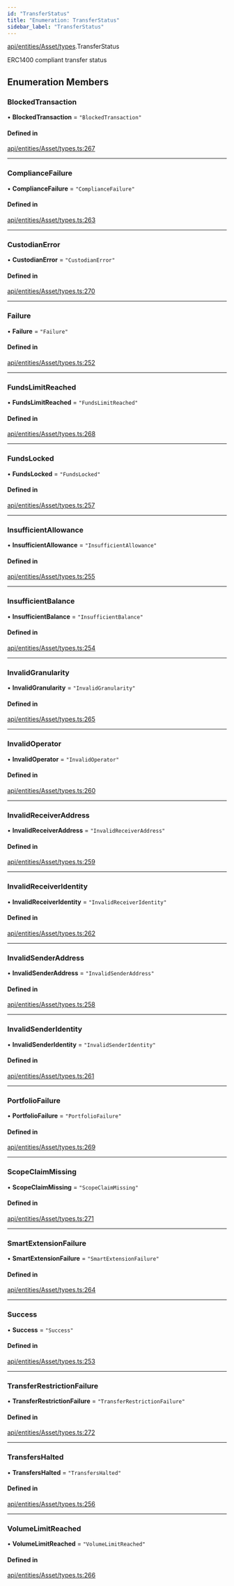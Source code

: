 ```yaml
---
id: "TransferStatus"
title: "Enumeration: TransferStatus"
sidebar_label: "TransferStatus"
---
```


[api/entities/Asset/types](../../../../../../modules/API/Entities/Asset/Types/Types.md).TransferStatus

ERC1400 compliant transfer status

## Enumeration Members

### BlockedTransaction

• **BlockedTransaction** = ``"BlockedTransaction"``

#### Defined in

[api/entities/Asset/types.ts:267](https://github.com/PolymeshAssociation/polymesh-sdk/blob/f8a937f04/src/api/entities/Asset/types.ts#L267)

___

### ComplianceFailure

• **ComplianceFailure** = ``"ComplianceFailure"``

#### Defined in

[api/entities/Asset/types.ts:263](https://github.com/PolymeshAssociation/polymesh-sdk/blob/f8a937f04/src/api/entities/Asset/types.ts#L263)

___

### CustodianError

• **CustodianError** = ``"CustodianError"``

#### Defined in

[api/entities/Asset/types.ts:270](https://github.com/PolymeshAssociation/polymesh-sdk/blob/f8a937f04/src/api/entities/Asset/types.ts#L270)

___

### Failure

• **Failure** = ``"Failure"``

#### Defined in

[api/entities/Asset/types.ts:252](https://github.com/PolymeshAssociation/polymesh-sdk/blob/f8a937f04/src/api/entities/Asset/types.ts#L252)

___

### FundsLimitReached

• **FundsLimitReached** = ``"FundsLimitReached"``

#### Defined in

[api/entities/Asset/types.ts:268](https://github.com/PolymeshAssociation/polymesh-sdk/blob/f8a937f04/src/api/entities/Asset/types.ts#L268)

___

### FundsLocked

• **FundsLocked** = ``"FundsLocked"``

#### Defined in

[api/entities/Asset/types.ts:257](https://github.com/PolymeshAssociation/polymesh-sdk/blob/f8a937f04/src/api/entities/Asset/types.ts#L257)

___

### InsufficientAllowance

• **InsufficientAllowance** = ``"InsufficientAllowance"``

#### Defined in

[api/entities/Asset/types.ts:255](https://github.com/PolymeshAssociation/polymesh-sdk/blob/f8a937f04/src/api/entities/Asset/types.ts#L255)

___

### InsufficientBalance

• **InsufficientBalance** = ``"InsufficientBalance"``

#### Defined in

[api/entities/Asset/types.ts:254](https://github.com/PolymeshAssociation/polymesh-sdk/blob/f8a937f04/src/api/entities/Asset/types.ts#L254)

___

### InvalidGranularity

• **InvalidGranularity** = ``"InvalidGranularity"``

#### Defined in

[api/entities/Asset/types.ts:265](https://github.com/PolymeshAssociation/polymesh-sdk/blob/f8a937f04/src/api/entities/Asset/types.ts#L265)

___

### InvalidOperator

• **InvalidOperator** = ``"InvalidOperator"``

#### Defined in

[api/entities/Asset/types.ts:260](https://github.com/PolymeshAssociation/polymesh-sdk/blob/f8a937f04/src/api/entities/Asset/types.ts#L260)

___

### InvalidReceiverAddress

• **InvalidReceiverAddress** = ``"InvalidReceiverAddress"``

#### Defined in

[api/entities/Asset/types.ts:259](https://github.com/PolymeshAssociation/polymesh-sdk/blob/f8a937f04/src/api/entities/Asset/types.ts#L259)

___

### InvalidReceiverIdentity

• **InvalidReceiverIdentity** = ``"InvalidReceiverIdentity"``

#### Defined in

[api/entities/Asset/types.ts:262](https://github.com/PolymeshAssociation/polymesh-sdk/blob/f8a937f04/src/api/entities/Asset/types.ts#L262)

___

### InvalidSenderAddress

• **InvalidSenderAddress** = ``"InvalidSenderAddress"``

#### Defined in

[api/entities/Asset/types.ts:258](https://github.com/PolymeshAssociation/polymesh-sdk/blob/f8a937f04/src/api/entities/Asset/types.ts#L258)

___

### InvalidSenderIdentity

• **InvalidSenderIdentity** = ``"InvalidSenderIdentity"``

#### Defined in

[api/entities/Asset/types.ts:261](https://github.com/PolymeshAssociation/polymesh-sdk/blob/f8a937f04/src/api/entities/Asset/types.ts#L261)

___

### PortfolioFailure

• **PortfolioFailure** = ``"PortfolioFailure"``

#### Defined in

[api/entities/Asset/types.ts:269](https://github.com/PolymeshAssociation/polymesh-sdk/blob/f8a937f04/src/api/entities/Asset/types.ts#L269)

___

### ScopeClaimMissing

• **ScopeClaimMissing** = ``"ScopeClaimMissing"``

#### Defined in

[api/entities/Asset/types.ts:271](https://github.com/PolymeshAssociation/polymesh-sdk/blob/f8a937f04/src/api/entities/Asset/types.ts#L271)

___

### SmartExtensionFailure

• **SmartExtensionFailure** = ``"SmartExtensionFailure"``

#### Defined in

[api/entities/Asset/types.ts:264](https://github.com/PolymeshAssociation/polymesh-sdk/blob/f8a937f04/src/api/entities/Asset/types.ts#L264)

___

### Success

• **Success** = ``"Success"``

#### Defined in

[api/entities/Asset/types.ts:253](https://github.com/PolymeshAssociation/polymesh-sdk/blob/f8a937f04/src/api/entities/Asset/types.ts#L253)

___

### TransferRestrictionFailure

• **TransferRestrictionFailure** = ``"TransferRestrictionFailure"``

#### Defined in

[api/entities/Asset/types.ts:272](https://github.com/PolymeshAssociation/polymesh-sdk/blob/f8a937f04/src/api/entities/Asset/types.ts#L272)

___

### TransfersHalted

• **TransfersHalted** = ``"TransfersHalted"``

#### Defined in

[api/entities/Asset/types.ts:256](https://github.com/PolymeshAssociation/polymesh-sdk/blob/f8a937f04/src/api/entities/Asset/types.ts#L256)

___

### VolumeLimitReached

• **VolumeLimitReached** = ``"VolumeLimitReached"``

#### Defined in

[api/entities/Asset/types.ts:266](https://github.com/PolymeshAssociation/polymesh-sdk/blob/f8a937f04/src/api/entities/Asset/types.ts#L266)
